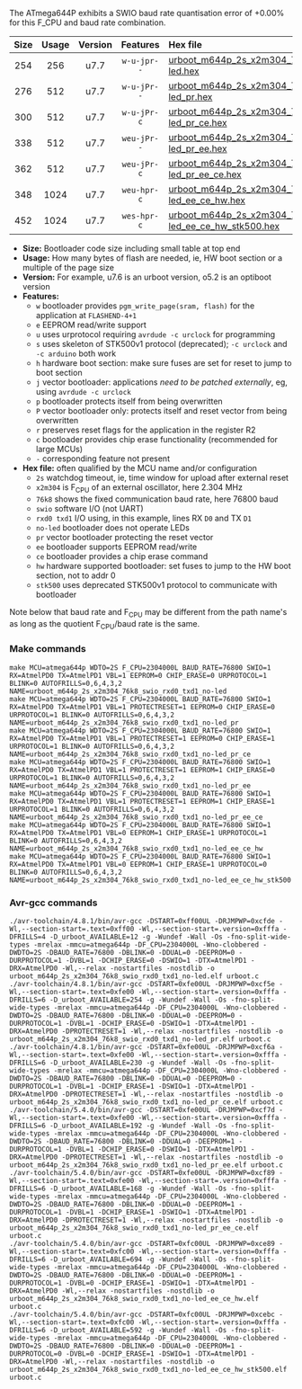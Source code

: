 The ATmega644P exhibits a SWIO baud rate quantisation error of +0.00% for this F_CPU and baud rate combination.

|Size|Usage|Version|Features|Hex file|
|:-:|:-:|:-:|:-:|:--|
|254|256|u7.7|`w-u-jpr--`|[urboot_m644p_2s_x2m304_76k8_swio_rxd0_txd1_no-led.hex](https://raw.githubusercontent.com/stefanrueger/urboot.hex/main/boards/sanguino/atmega644p/watchdog_2_s/external_oscillator_x/%2B2m304000_hz/%2B%2B76k8_baud/uart0_rxd0_txd1/no-led/urboot_m644p_2s_x2m304_76k8_swio_rxd0_txd1_no-led.hex)|
|276|512|u7.7|`w-u-jPr--`|[urboot_m644p_2s_x2m304_76k8_swio_rxd0_txd1_no-led_pr.hex](https://raw.githubusercontent.com/stefanrueger/urboot.hex/main/boards/sanguino/atmega644p/watchdog_2_s/external_oscillator_x/%2B2m304000_hz/%2B%2B76k8_baud/uart0_rxd0_txd1/no-led/urboot_m644p_2s_x2m304_76k8_swio_rxd0_txd1_no-led_pr.hex)|
|300|512|u7.7|`w-u-jPr-c`|[urboot_m644p_2s_x2m304_76k8_swio_rxd0_txd1_no-led_pr_ce.hex](https://raw.githubusercontent.com/stefanrueger/urboot.hex/main/boards/sanguino/atmega644p/watchdog_2_s/external_oscillator_x/%2B2m304000_hz/%2B%2B76k8_baud/uart0_rxd0_txd1/no-led/urboot_m644p_2s_x2m304_76k8_swio_rxd0_txd1_no-led_pr_ce.hex)|
|338|512|u7.7|`weu-jPr--`|[urboot_m644p_2s_x2m304_76k8_swio_rxd0_txd1_no-led_pr_ee.hex](https://raw.githubusercontent.com/stefanrueger/urboot.hex/main/boards/sanguino/atmega644p/watchdog_2_s/external_oscillator_x/%2B2m304000_hz/%2B%2B76k8_baud/uart0_rxd0_txd1/no-led/urboot_m644p_2s_x2m304_76k8_swio_rxd0_txd1_no-led_pr_ee.hex)|
|362|512|u7.7|`weu-jPr-c`|[urboot_m644p_2s_x2m304_76k8_swio_rxd0_txd1_no-led_pr_ee_ce.hex](https://raw.githubusercontent.com/stefanrueger/urboot.hex/main/boards/sanguino/atmega644p/watchdog_2_s/external_oscillator_x/%2B2m304000_hz/%2B%2B76k8_baud/uart0_rxd0_txd1/no-led/urboot_m644p_2s_x2m304_76k8_swio_rxd0_txd1_no-led_pr_ee_ce.hex)|
|348|1024|u7.7|`weu-hpr-c`|[urboot_m644p_2s_x2m304_76k8_swio_rxd0_txd1_no-led_ee_ce_hw.hex](https://raw.githubusercontent.com/stefanrueger/urboot.hex/main/boards/sanguino/atmega644p/watchdog_2_s/external_oscillator_x/%2B2m304000_hz/%2B%2B76k8_baud/uart0_rxd0_txd1/no-led/urboot_m644p_2s_x2m304_76k8_swio_rxd0_txd1_no-led_ee_ce_hw.hex)|
|452|1024|u7.7|`wes-hpr-c`|[urboot_m644p_2s_x2m304_76k8_swio_rxd0_txd1_no-led_ee_ce_hw_stk500.hex](https://raw.githubusercontent.com/stefanrueger/urboot.hex/main/boards/sanguino/atmega644p/watchdog_2_s/external_oscillator_x/%2B2m304000_hz/%2B%2B76k8_baud/uart0_rxd0_txd1/no-led/urboot_m644p_2s_x2m304_76k8_swio_rxd0_txd1_no-led_ee_ce_hw_stk500.hex)|

- **Size:** Bootloader code size including small table at top end
- **Usage:** How many bytes of flash are needed, ie, HW boot section or a multiple of the page size
- **Version:** For example, u7.6 is an urboot version, o5.2 is an optiboot version
- **Features:**
  + `w` bootloader provides `pgm_write_page(sram, flash)` for the application at `FLASHEND-4+1`
  + `e` EEPROM read/write support
  + `u` uses urprotocol requiring `avrdude -c urclock` for programming
  + `s` uses skeleton of STK500v1 protocol (deprecated); `-c urclock` and `-c arduino` both work
  + `h` hardware boot section: make sure fuses are set for reset to jump to boot section
  + `j` vector bootloader: applications *need to be patched externally*, eg, using `avrdude -c urclock`
  + `p` bootloader protects itself from being overwritten
  + `P` vector bootloader only: protects itself and reset vector from being overwritten
  + `r` preserves reset flags for the application in the register R2
  + `c` bootloader provides chip erase functionality (recommended for large MCUs)
  + `-` corresponding feature not present
- **Hex file:** often qualified by the MCU name and/or configuration
  + `2s` watchdog timeout, ie, time window for upload after external reset
  + `x2m304` is F<sub>CPU</sub> of an external oscillator, here 2.304 MHz
  + `76k8` shows the fixed communication baud rate, here 76800 baud
  + `swio` software I/O (not UART)
  + `rxd0 txd1` I/O using, in this example, lines RX `D0` and TX `D1`
  + `no-led` bootloader does not operate LEDs
  + `pr` vector bootloader protecting the reset vector
  + `ee` bootloader supports EEPROM read/write
  + `ce` bootloader provides a chip erase command
  + `hw` hardware supported bootloader: set fuses to jump to the HW boot section, not to addr 0
  + `stk500` uses deprecated STK500v1 protocol to communicate with bootloader


Note below that baud rate and F<sub>CPU</sub> may be different from the path name's as long as the quotient F<sub>CPU</sub>/baud rate is the same.

### Make commands
```
make MCU=atmega644p WDTO=2S F_CPU=2304000L BAUD_RATE=76800 SWIO=1 RX=AtmelPD0 TX=AtmelPD1 VBL=1 EEPROM=0 CHIP_ERASE=0 URPROTOCOL=1 BLINK=0 AUTOFRILLS=0,6,4,3,2 NAME=urboot_m644p_2s_x2m304_76k8_swio_rxd0_txd1_no-led
make MCU=atmega644p WDTO=2S F_CPU=2304000L BAUD_RATE=76800 SWIO=1 RX=AtmelPD0 TX=AtmelPD1 VBL=1 PROTECTRESET=1 EEPROM=0 CHIP_ERASE=0 URPROTOCOL=1 BLINK=0 AUTOFRILLS=0,6,4,3,2 NAME=urboot_m644p_2s_x2m304_76k8_swio_rxd0_txd1_no-led_pr
make MCU=atmega644p WDTO=2S F_CPU=2304000L BAUD_RATE=76800 SWIO=1 RX=AtmelPD0 TX=AtmelPD1 VBL=1 PROTECTRESET=1 EEPROM=0 CHIP_ERASE=1 URPROTOCOL=1 BLINK=0 AUTOFRILLS=0,6,4,3,2 NAME=urboot_m644p_2s_x2m304_76k8_swio_rxd0_txd1_no-led_pr_ce
make MCU=atmega644p WDTO=2S F_CPU=2304000L BAUD_RATE=76800 SWIO=1 RX=AtmelPD0 TX=AtmelPD1 VBL=1 PROTECTRESET=1 EEPROM=1 CHIP_ERASE=0 URPROTOCOL=1 BLINK=0 AUTOFRILLS=0,6,4,3,2 NAME=urboot_m644p_2s_x2m304_76k8_swio_rxd0_txd1_no-led_pr_ee
make MCU=atmega644p WDTO=2S F_CPU=2304000L BAUD_RATE=76800 SWIO=1 RX=AtmelPD0 TX=AtmelPD1 VBL=1 PROTECTRESET=1 EEPROM=1 CHIP_ERASE=1 URPROTOCOL=1 BLINK=0 AUTOFRILLS=0,6,4,3,2 NAME=urboot_m644p_2s_x2m304_76k8_swio_rxd0_txd1_no-led_pr_ee_ce
make MCU=atmega644p WDTO=2S F_CPU=2304000L BAUD_RATE=76800 SWIO=1 RX=AtmelPD0 TX=AtmelPD1 VBL=0 EEPROM=1 CHIP_ERASE=1 URPROTOCOL=1 BLINK=0 AUTOFRILLS=0,6,4,3,2 NAME=urboot_m644p_2s_x2m304_76k8_swio_rxd0_txd1_no-led_ee_ce_hw
make MCU=atmega644p WDTO=2S F_CPU=2304000L BAUD_RATE=76800 SWIO=1 RX=AtmelPD0 TX=AtmelPD1 VBL=0 EEPROM=1 CHIP_ERASE=1 URPROTOCOL=0 BLINK=0 AUTOFRILLS=0,6,4,3,2 NAME=urboot_m644p_2s_x2m304_76k8_swio_rxd0_txd1_no-led_ee_ce_hw_stk500
```

### Avr-gcc commands
```
./avr-toolchain/4.8.1/bin/avr-gcc -DSTART=0xff00UL -DRJMPWP=0xcfde -Wl,--section-start=.text=0xff00 -Wl,--section-start=.version=0xfffa -DFRILLS=4 -D_urboot_AVAILABLE=12 -g -Wundef -Wall -Os -fno-split-wide-types -mrelax -mmcu=atmega644p -DF_CPU=2304000L -Wno-clobbered -DWDTO=2S -DBAUD_RATE=76800 -DBLINK=0 -DDUAL=0 -DEEPROM=0 -DURPROTOCOL=1 -DVBL=1 -DCHIP_ERASE=0 -DSWIO=1 -DTX=AtmelPD1 -DRX=AtmelPD0 -Wl,--relax -nostartfiles -nostdlib -o urboot_m644p_2s_x2m304_76k8_swio_rxd0_txd1_no-led.elf urboot.c
./avr-toolchain/4.8.1/bin/avr-gcc -DSTART=0xfe00UL -DRJMPWP=0xcf5e -Wl,--section-start=.text=0xfe00 -Wl,--section-start=.version=0xfffa -DFRILLS=6 -D_urboot_AVAILABLE=254 -g -Wundef -Wall -Os -fno-split-wide-types -mrelax -mmcu=atmega644p -DF_CPU=2304000L -Wno-clobbered -DWDTO=2S -DBAUD_RATE=76800 -DBLINK=0 -DDUAL=0 -DEEPROM=0 -DURPROTOCOL=1 -DVBL=1 -DCHIP_ERASE=0 -DSWIO=1 -DTX=AtmelPD1 -DRX=AtmelPD0 -DPROTECTRESET=1 -Wl,--relax -nostartfiles -nostdlib -o urboot_m644p_2s_x2m304_76k8_swio_rxd0_txd1_no-led_pr.elf urboot.c
./avr-toolchain/4.8.1/bin/avr-gcc -DSTART=0xfe00UL -DRJMPWP=0xcf6a -Wl,--section-start=.text=0xfe00 -Wl,--section-start=.version=0xfffa -DFRILLS=6 -D_urboot_AVAILABLE=230 -g -Wundef -Wall -Os -fno-split-wide-types -mrelax -mmcu=atmega644p -DF_CPU=2304000L -Wno-clobbered -DWDTO=2S -DBAUD_RATE=76800 -DBLINK=0 -DDUAL=0 -DEEPROM=0 -DURPROTOCOL=1 -DVBL=1 -DCHIP_ERASE=1 -DSWIO=1 -DTX=AtmelPD1 -DRX=AtmelPD0 -DPROTECTRESET=1 -Wl,--relax -nostartfiles -nostdlib -o urboot_m644p_2s_x2m304_76k8_swio_rxd0_txd1_no-led_pr_ce.elf urboot.c
./avr-toolchain/5.4.0/bin/avr-gcc -DSTART=0xfe00UL -DRJMPWP=0xcf7d -Wl,--section-start=.text=0xfe00 -Wl,--section-start=.version=0xfffa -DFRILLS=6 -D_urboot_AVAILABLE=192 -g -Wundef -Wall -Os -fno-split-wide-types -mrelax -mmcu=atmega644p -DF_CPU=2304000L -Wno-clobbered -DWDTO=2S -DBAUD_RATE=76800 -DBLINK=0 -DDUAL=0 -DEEPROM=1 -DURPROTOCOL=1 -DVBL=1 -DCHIP_ERASE=0 -DSWIO=1 -DTX=AtmelPD1 -DRX=AtmelPD0 -DPROTECTRESET=1 -Wl,--relax -nostartfiles -nostdlib -o urboot_m644p_2s_x2m304_76k8_swio_rxd0_txd1_no-led_pr_ee.elf urboot.c
./avr-toolchain/5.4.0/bin/avr-gcc -DSTART=0xfe00UL -DRJMPWP=0xcf89 -Wl,--section-start=.text=0xfe00 -Wl,--section-start=.version=0xfffa -DFRILLS=6 -D_urboot_AVAILABLE=168 -g -Wundef -Wall -Os -fno-split-wide-types -mrelax -mmcu=atmega644p -DF_CPU=2304000L -Wno-clobbered -DWDTO=2S -DBAUD_RATE=76800 -DBLINK=0 -DDUAL=0 -DEEPROM=1 -DURPROTOCOL=1 -DVBL=1 -DCHIP_ERASE=1 -DSWIO=1 -DTX=AtmelPD1 -DRX=AtmelPD0 -DPROTECTRESET=1 -Wl,--relax -nostartfiles -nostdlib -o urboot_m644p_2s_x2m304_76k8_swio_rxd0_txd1_no-led_pr_ee_ce.elf urboot.c
./avr-toolchain/5.4.0/bin/avr-gcc -DSTART=0xfc00UL -DRJMPWP=0xce89 -Wl,--section-start=.text=0xfc00 -Wl,--section-start=.version=0xfffa -DFRILLS=6 -D_urboot_AVAILABLE=694 -g -Wundef -Wall -Os -fno-split-wide-types -mrelax -mmcu=atmega644p -DF_CPU=2304000L -Wno-clobbered -DWDTO=2S -DBAUD_RATE=76800 -DBLINK=0 -DDUAL=0 -DEEPROM=1 -DURPROTOCOL=1 -DVBL=0 -DCHIP_ERASE=1 -DSWIO=1 -DTX=AtmelPD1 -DRX=AtmelPD0 -Wl,--relax -nostartfiles -nostdlib -o urboot_m644p_2s_x2m304_76k8_swio_rxd0_txd1_no-led_ee_ce_hw.elf urboot.c
./avr-toolchain/5.4.0/bin/avr-gcc -DSTART=0xfc00UL -DRJMPWP=0xcebc -Wl,--section-start=.text=0xfc00 -Wl,--section-start=.version=0xfffa -DFRILLS=6 -D_urboot_AVAILABLE=592 -g -Wundef -Wall -Os -fno-split-wide-types -mrelax -mmcu=atmega644p -DF_CPU=2304000L -Wno-clobbered -DWDTO=2S -DBAUD_RATE=76800 -DBLINK=0 -DDUAL=0 -DEEPROM=1 -DURPROTOCOL=0 -DVBL=0 -DCHIP_ERASE=1 -DSWIO=1 -DTX=AtmelPD1 -DRX=AtmelPD0 -Wl,--relax -nostartfiles -nostdlib -o urboot_m644p_2s_x2m304_76k8_swio_rxd0_txd1_no-led_ee_ce_hw_stk500.elf urboot.c
```

